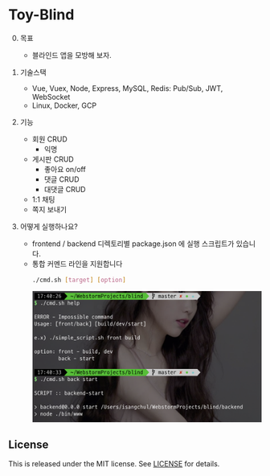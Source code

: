 # Toy-Blind

0. 목표
	- 블라인드 앱을 모방해 보자.

1. 기술스택
	- Vue, Vuex, Node, Express, MySQL, Redis: Pub/Sub, JWT, WebSocket
	- Linux, Docker, GCP

2. 기능
	- 회원 CRUD
		- 익명
	- 게시판 CRUD
		- 좋아요 on/off
		- 댓글 CRUD
		- 대댓글 CRUD
	- 1:1 채팅
	- 쪽지 보내기

3. 어떻게 실행하나요?
	- frontend / backend 디렉토리별 package.json 에 실행 스크립트가 있습니다.
	- 통합 커멘드 라인을 지원합니다
		``` bash
		./cmd.sh [target] [option]
		```
		<img src=".readmedoc/img/cmd1.png" width="720"/>
	
License
---
This is released under the MIT license. See [LICENSE](LICENSE) for details.


